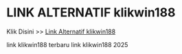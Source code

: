 # LINK ALTERNATIF klikwin188

Klik Disini >> <a href="https://linksto.pages.dev/">Link Alternatif klikwin188 </a>

link klikwin188 terbaru
link klikwin188 2025